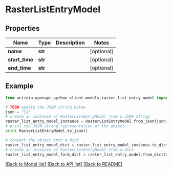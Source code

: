 # RasterListEntryModel


## Properties
Name | Type | Description | Notes
------------ | ------------- | ------------- | -------------
**name** | **str** |  | [optional] 
**start_time** | **str** |  | [optional] 
**end_time** | **str** |  | [optional] 

## Example

```python
from actinia_openapi_python_client.models.raster_list_entry_model import RasterListEntryModel

# TODO update the JSON string below
json = "{}"
# create an instance of RasterListEntryModel from a JSON string
raster_list_entry_model_instance = RasterListEntryModel.from_json(json)
# print the JSON string representation of the object
print RasterListEntryModel.to_json()

# convert the object into a dict
raster_list_entry_model_dict = raster_list_entry_model_instance.to_dict()
# create an instance of RasterListEntryModel from a dict
raster_list_entry_model_form_dict = raster_list_entry_model.from_dict(raster_list_entry_model_dict)
```
[[Back to Model list]](../README.md#documentation-for-models) [[Back to API list]](../README.md#documentation-for-api-endpoints) [[Back to README]](../README.md)


